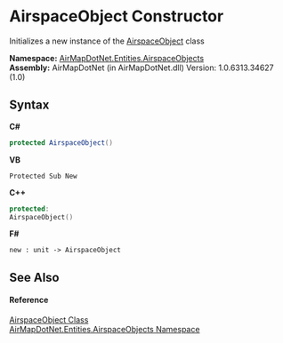 # AirspaceObject Constructor 
 

Initializes a new instance of the <a href="T_AirMapDotNet_Entities_AirspaceObjects_AirspaceObject">AirspaceObject</a> class

**Namespace:**&nbsp;<a href="N_AirMapDotNet_Entities_AirspaceObjects">AirMapDotNet.Entities.AirspaceObjects</a><br />**Assembly:**&nbsp;AirMapDotNet (in AirMapDotNet.dll) Version: 1.0.6313.34627 (1.0)

## Syntax

**C#**<br />
``` C#
protected AirspaceObject()
```

**VB**<br />
``` VB
Protected Sub New
```

**C++**<br />
``` C++
protected:
AirspaceObject()
```

**F#**<br />
``` F#
new : unit -> AirspaceObject
```


## See Also


#### Reference
<a href="T_AirMapDotNet_Entities_AirspaceObjects_AirspaceObject">AirspaceObject Class</a><br /><a href="N_AirMapDotNet_Entities_AirspaceObjects">AirMapDotNet.Entities.AirspaceObjects Namespace</a><br />